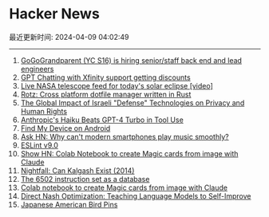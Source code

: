 # Hacker News

最近更新时间: 2024-04-09 04:02:49

--- 
1. [GoGoGrandparent (YC S16) is hiring senior/staff back end and lead engineers](https://news.ycombinator.com/item?id=39971645) 
2. [GPT Chatting with Xfinity support getting discounts](https://v.redd.it/n2m7faixe2tc1) 
3. [Live NASA telescope feed for today's solar eclipse [video]](https://www.youtube.com/watch?v=J5j95RUSLd8) 
4. [Rotz: Cross platform dotfile manager written in Rust](https://volllly.github.io/rotz/) 
5. [The Global Impact of Israeli "Defense" Technologies on Privacy and Human Rights](https://blog.torproject.org/surveillance-as-a-service-global-impact-of-israeli-defense-technologies-on-privacy-human-rights/) 
6. [Anthropic's Haiku Beats GPT-4 Turbo in Tool Use](https://docs.parea.ai/blog/benchmarking-anthropic-beta-tool-use) 
7. [Find My Device on Android](https://blog.google/products/android/android-find-my-device/) 
8. [Ask HN: Why can't modern smartphones play music smoothly?](https://news.ycombinator.com/item?id=39971255) 
9. [ESLint v9.0](https://eslint.org/blog/2024/04/eslint-v9.0.0-released/) 
10. [Show HN: Colab Notebook to create Magic cards from image with Claude](https://colab.research.google.com/drive/1h5WIzhvT-GJCL3LHxMCLnc9qyOIqHubY?usp=sharing) 
11. [Nightfall: Can Kalgash Exist (2014)](https://arxiv.org/abs/1407.4895) 
12. [The 6502 instruction set as a database](https://gitlab.com/Screwtapello/isa65xx) 
13. [Colab notebook to create Magic cards from image with Claude](https://colab.research.google.com/drive/1h5WIzhvT-GJCL3LHxMCLnc9qyOIqHubY?usp=sharing) 
14. [Direct Nash Optimization: Teaching Language Models to Self-Improve](https://arxiv.org/abs/2404.03715) 
15. [Japanese American Bird Pins](https://www.hcn.org/issues/56-4/the-untold-history-of-japanese-american-bird-pins/) 
